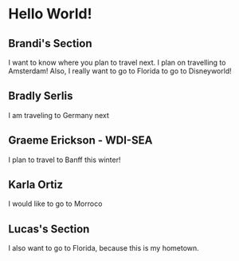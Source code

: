 # Hello World!

## Brandi's Section

I want to know where you plan to travel next. I plan on travelling to Amsterdam! Also, I really want to go to Florida to go to Disneyworld!

## Bradly Serlis

I am traveling to Germany next

## Graeme Erickson - WDI-SEA

I plan to travel to Banff this winter!

## Karla Ortiz

I would like to go to Morroco

## Lucas's Section

I also want to go to Florida, because this is my hometown.

